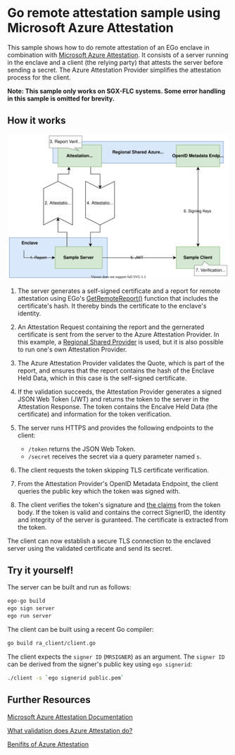 # Go remote attestation sample using Microsoft Azure Attestation
This sample shows how to do remote attestation of an EGo enclave in combination with [Microsoft Azure Attestation](https://docs.microsoft.com/en-us/azure/attestation/). It consists of a server running in the enclave and a client (the relying party) that attests the server before sending a secret. The Azure Attestation Provider simplifies the attestation process for the client.

**Note: This sample only works on SGX-FLC systems. Some error handling in this sample is omitted for brevity.**

## How it works

![azure attestation sample](illustration.svg)

1. The server generates a self-signed certificate and a report for remote attestation using EGo's [GetRemoteReport()](https://pkg.go.dev/github.com/edgelesssys/ego/enclave#GetRemoteReport) function that includes the certificate's hash. It thereby binds the certificate to the enclave's identity.

1. An Attestation Request containing the report and the gernerated certificate is sent from the server to the Azure Attestation Provider. In this example, a [Regional Shared Provider](https://docs.microsoft.com/en-us/azure/attestation/basic-concepts#regional-shared-provider) is used, but it is also possible to run one's own Attestation Provider.

1. The Azure Attestation Provider validates the Quote, which is part of the report, and ensures that the report contains the hash of the Enclave Held Data, which in this case is the self-signed certificate.

1. If the validation succeeds, the Attestation Provider generates a signed JSON Web Token (JWT) and returns the token to the server in the Attestation Response. The token contains the Encalve Held Data (the certificate) and information for the token verification.

1. The server runs HTTPS and provides the following endpoints to the client:
    * `/token` returns the JSON Web Token.
    * `/secret` receives the secret via a query parameter named `s`.

1. The client requests the token skipping TLS certificate verification.

1. From the Attestation Provider's OpenID Metadata Endpoint, the client queries the public key which the token was signed with.

1. The client verifies the token's signature and [the claims](https://docs.microsoft.com/en-us/azure/attestation/claim-sets#outgoing-claims) from the token body. If the token is valid and contains the correct SignerID, the identity and integrity of the server is guranteed. The certificate is extracted from the token.

The client can now establish a secure TLS connection to the enclaved server using the validated certificate and send its secret.

## Try it yourself!

The server can be built and run as follows:
```sh
ego-go build
ego sign server
ego run server
```

The client can be built using a recent Go compiler:
```sh
go build ra_client/client.go
```

The client expects the `signer ID` (`MRSIGNER`) as an argument. The `signer ID` can be derived from the signer's public key using `ego signerid`:
```sh
./client -s `ego signerid public.pem`
```

## Further Resources

[Microsoft Azure Attestation Documentation](https://docs.microsoft.com/en-us/azure/attestation/)

[What validation does Azure Attestation do?](https://docs.microsoft.com/en-us/azure/attestation/faq#what-validations-does-azure-attestation-perform-for-attesting-sgx-enclaves)

[Benifits of Azure Attestation](https://docs.microsoft.com/en-us/azure/attestation/overview#why-use-azure-attestation)
